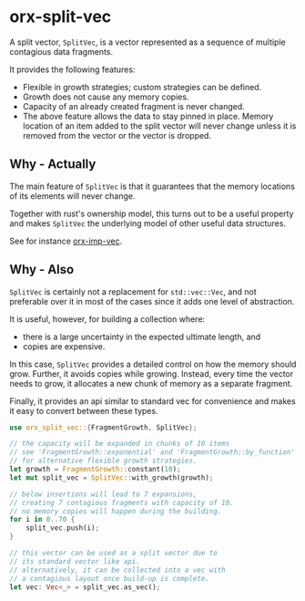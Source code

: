 # orx-split-vec

A split vector, `SplitVec`, is a vector represented as a sequence of
multiple contagious data fragments.

It provides the following features:

* Flexible in growth strategies; custom strategies can be defined.
* Growth does not cause any memory copies.
* Capacity of an already created fragment is never changed.
* The above feature allows the data to stay pinned in place. Memory location of an item added to the split vector will never change unless it is removed from the vector or the vector is dropped.

## Why - Actually

The main feature of `SplitVec` is that it guarantees that the memory locations of its elements
will never change.

Together with rust's ownership model, this turns out to be a useful property
and makes `SplitVec` the underlying model of other useful data structures.

See for instance [orx-imp-vec](https://crates.io/crates/orx-imp-vec).


## Why - Also

`SplitVec` is certainly not a replacement for `std::vec::Vec`,
and not preferable over it in most of the cases
since it adds one level of abstraction.

It is useful, however, for building a collection where:

* there is a large uncertainty in the expected ultimate length, and
* copies are expensive.

In this case, `SplitVec` provides a detailed control on how the memory should grow.
Further, it avoids copies while growing.
Instead, every time the vector needs to grow, it allocates a new chunk of memory
as a separate fragment.

Finally, it provides an api similar to standard vec for convenience and makes it easy to convert between these types.

```rust
use orx_split_vec::{FragmentGrowth, SplitVec};

// the capacity will be expanded in chunks of 10 items
// see 'FragmentGrowth::exponential' and 'FragmentGrowth::by_function'
// for alternative flexible growth strategies.
let growth = FragmentGrowth::constant(10);
let mut split_vec = SplitVec::with_growth(growth);

// below insertions will lead to 7 expansions,
// creating 7 contagious fragments with capacity of 10.
// no memory copies will happen during the building.
for i in 0..70 {
    split_vec.push(i);
}

// this vector can be used as a split vector due to
// its standard vector like api.
// alternatively, it can be collected into a vec with
// a contagious layout once build-up is complete.
let vec: Vec<_> = split_vec.as_vec();
```
